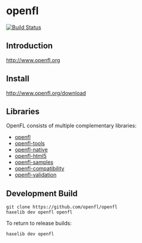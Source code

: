 openfl
============
[![Build Status](https://travis-ci.org/openfl/openfl-tools.png)](https://travis-ci.org/openfl/openfl-tools)


Introduction
------------

http://www.openfl.org


Install
-------

http://www.openfl.org/download


Libraries
------------

OpenFL consists of multiple complementary libraries:

 * [openfl](https://github.com/openfl/openfl)
 * [openfl-tools](https://github.com/openfl/openfl-tools)
 * [openfl-native](https://github.com/openfl/openfl-native)
 * [openfl-html5](https://github.com/openfl/openfl-html5)
 * [openfl-samples](https://github.com/openfl/openfl-samples)
 * [openfl-compatibility](https://github.com/openfl/openfl-compatibility)
 * [openfl-validation](https://github.com/openfl/openfl-validation)


Development Build
-----------------

    git clone https://github.com/openfl/openfl
    haxelib dev openfl openfl

To return to release builds:

    haxelib dev openfl
